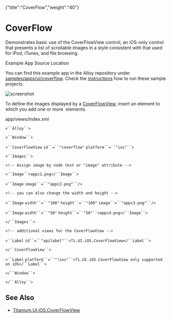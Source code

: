 {"title":"CoverFlow","weight":"40"} 

# CoverFlow

Demonstrates basic use of the CoverFlowView control, an iOS-only control that presents a list of scrollable images in a style consistent with that used for iPod, iTunes, and file browsing.

Example App Source Location

You can find this example app in the Alloy repository under [samples/apps/ui/coverflow](https://github.com/appcelerator/alloy/tree/master/samples/apps/ui/coverflow). Check the [instructions](/docs/appc/Alloy_Framework/Alloy_Guide/Alloy_Test_Apps/) how to run these sample projects.

![screenshot](/Images/appc/download/attachments/41845741/screenshot.png)

To define the images displayed by a [CoverFlowView](#!/api/Titanium.UI.iOS.CoverFlowView), insert an <Images> element to which you add one or more <Image/> elements.

app/views/index.xml

`<``Alloy``>`

`<``Window``>`

`<``CoverFlowView`  `id``=``"coverflow"`  `platform``=``"ios"``>`

`<``Images``>`

`<!-- Assign image by node text or "image" attribute -->`

`<``Image``>appc1.png</``Image``>`

`<``Image`  `image``=``"appc2.png"``/>`

`<!-- you can also change the width and height -->`

`<``Image`  `width``=``"100"`  `height``=``"100"`  `image``=``"appc3.png"``/>`

`<``Image`  `width``=``"50"`  `height``=``"50"``>appc4.png</``Image``>`

`</``Images``>`

`<!-- additional views for the CoverFlowView -->`

`<``Label`  `id``=``"apilabel"``>Ti.UI.iOS.CoverFlowView</``Label``>`

`</``CoverFlowView``>`

`<``Label`  `platform``=``"!ios"``>Ti.UI.iOS.CoverFlowView only supported on iOS</``Label``>`

`</``Window``>`

`</``Alloy``>`

## See Also

*   [Titanium.UI.iOS.CoverFlowView](#!/api/Titanium.UI.iOS.CoverFlowView)